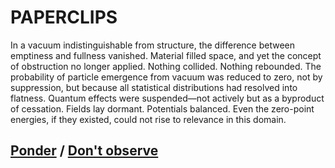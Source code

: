 # PAPERCLIPS

In a vacuum indistinguishable from structure, the difference between emptiness and fullness vanished. Material filled space, and yet the concept of obstruction no longer applied. Nothing collided. Nothing rebounded. The probability of particle emergence from vacuum was reduced to zero, not by suppression, but because all statistical distributions had resolved into flatness. Quantum effects were suspended—not actively but as a byproduct of cessation. Fields lay dormant. Potentials balanced. Even the zero-point energies, if they existed, could not rise to relevance in this domain.

## [Ponder](page-cffb8fbe41413558) / [Don't observe](page-5d69bc1e1c84f990)
